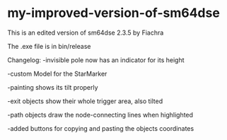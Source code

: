# my-improved-version-of-sm64dse
This is an edited version of sm64dse 2.3.5 by Fiachra

The .exe file is in bin/release

Changelog:
-invisible pole now has an indicator for its height

-custom Model for the StarMarker

-painting shows its tilt properly

-exit objects show their whole trigger area, also tilted

-path objects draw the node-connecting lines when highlighted

-added buttons for copying and pasting the objects coordinates
